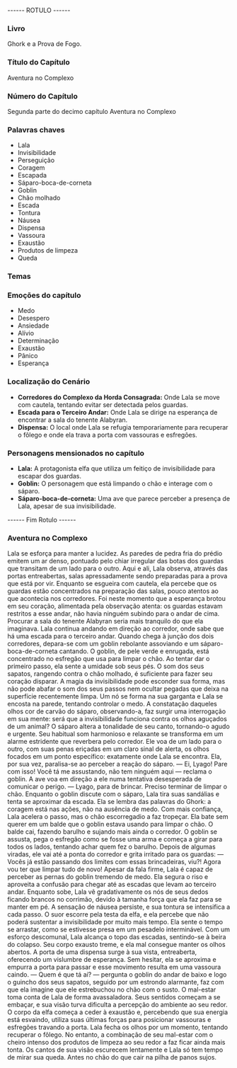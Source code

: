 ------ ROTULO ------

### Livro

Ghork e a Prova de Fogo.

### Título do Capítulo

Aventura no Complexo

### Número do Capítulo

Segunda parte do decimo capítulo Aventura no Complexo

### Palavras chaves

- Lala
- Invisibilidade
- Perseguição
- Coragem
- Escapada
- Sáparo-boca-de-corneta
- Goblin
- Chão molhado
- Escada
- Tontura
- Náusea
- Dispensa
- Vassoura
- Exaustão
- Produtos de limpeza
- Queda

### Temas

### Emoções do capítulo

- Medo
- Desespero
- Ansiedade
- Alívio
- Determinação
- Exaustão
- Pânico
- Esperança

### Localização do Cenário

- **Corredores do Complexo da Horda Consagrada:** Onde Lala se move com cautela, tentando evitar ser detectada pelos guardas.
- **Escada para o Terceiro Andar:** Onde Lala se dirige na esperança de encontrar a sala do tenente Alabyran.
- **Dispensa:** O local onde Lala se refugia temporariamente para recuperar o fôlego e onde ela trava a porta com vassouras e esfregões.

### Personagens mensionados no capítulo

- **Lala:** A protagonista elfa que utiliza um feitiço de invisibilidade para escapar dos guardas.
- **Goblin:** O personagem que está limpando o chão e interage com o sáparo.
- **Sáparo-boca-de-corneta:** Uma ave que parece perceber a presença de Lala, apesar de sua invisibilidade.

------ Fim Rotulo ------

### Aventura no Complexo

Lala se esforça para manter a lucidez. As paredes de pedra fria do prédio emitem um ar denso, pontuado pelo chiar irregular das botas dos guardas que transitam de um lado para o outro. Aqui e ali, Lala observa, através das portas entreabertas, salas apressadamente sendo preparadas para a prova que está por vir. Enquanto se esgueira com cautela, ela percebe que os guardas estão concentrados na preparação das salas, pouco atentos ao que acontecia nos corredores. Foi neste momento que a esperança brotou em seu coração, alimentada pela observação atenta: os guardas estavam restritos a esse andar, não havia ninguém subindo para o andar de cima. Procurar a sala do tenente Alabyran seria mais tranquilo do que ela imaginava.
Lala continua andando em direção ao corredor, onde sabe que há uma escada para o terceiro andar. Quando chega à junção dos dois corredores, depara-se com um goblin rebolante assoviando e um sáparo-boca-de-corneta cantando. O goblin, de pele verde e enrugada, está concentrado no esfregão que usa para limpar o chão.
Ao tentar dar o primeiro passo, ela sente a umidade sob seus pés. O som dos seus sapatos, rangendo contra o chão molhado, é suficiente para fazer seu coração disparar. A magia da invisibilidade pode esconder sua forma, mas não pode abafar o som dos seus passos nem ocultar pegadas que deixa na superfície recentemente limpa.
Um nó se forma na sua garganta e Lala se encosta na parede, tentando controlar o medo. A constatação daqueles olhos cor de carvão do sáparo, observando-a, faz surgir uma interrogação em sua mente: será que a invisibilidade funciona contra os olhos aguçados de um animal?
O sáparo altera a tonalidade de seu canto, tornando-o agudo e urgente. Seu habitual som harmonioso e relaxante se transforma em um alarme estridente que reverbera pelo corredor. Ele voa de um lado para o outro, com suas penas eriçadas em um claro sinal de alerta, os olhos focados em um ponto específico: exatamente onde Lala se encontra. Ela, por sua vez, paralisa-se ao perceber a reação do sáparo. 
— Ei, Lyago! Pare com isso! Você tá me assustando, não tem ninguém aqui — reclama o goblin.
A ave voa em direção a ele numa tentativa desesperada de comunicar o perigo.
— Lyago, para de brincar. Preciso terminar de limpar o chão.
Enquanto o goblin discute com o sáparo, Lala tira suas sandálias e tenta se aproximar da escada. Ela se lembra das palavras do Ghork: a coragem está nas ações, não na ausência de medo.
Com mais confiança, Lala acelera o passo, mas o chão escorregadio a faz tropeçar. Ela bate sem querer em um balde que o goblin estava usando para limpar o chão. O balde cai, fazendo barulho e sujando mais ainda o corredor. O goblin se assusta, pega o esfregão como se fosse uma arma e começa a girar para todos os lados, tentando achar quem fez o barulho. Depois de algumas viradas, ele vai até a ponta do corredor e grita irritado para os guardas:
— Vocês já estão passando dos limites com essas brincadeiras, viu?! Agora vou ter que limpar tudo de novo!
Apesar da fala firme, Lala é capaz de perceber as pernas do goblin tremendo de medo. Ela segura o riso e aproveita a confusão para chegar até as escadas que levam ao terceiro andar.
Enquanto sobe, Lala vê gradativamente os nós de seus dedos ficando brancos no corrimão, devido à tamanha força que ela faz para se manter em pé. A sensação de náusea persiste, e sua tontura se intensifica a cada passo. O suor escorre pela testa da elfa, e ela percebe que não poderá sustentar a invisibilidade por muito mais tempo. Ela sente o tempo se arrastar, como se estivesse presa em um pesadelo interminável. 
Com um esforço descomunal, Lala alcança o topo das escadas, sentindo-se à beira do colapso. Seu corpo exausto treme, e ela mal consegue manter os olhos abertos. A porta de uma dispensa surge à sua vista, entreaberta, oferecendo um vislumbre de esperança. Sem hesitar, ela se aproxima e empurra a porta para passar e esse movimento resulta em uma vassoura caindo.
— Quem é que tá aí? — pergunta o goblin do andar de baixo e logo o guincho dos seus sapatos, seguido por um estrondo alarmante, faz com que ela imagine que ele estrebuchou no chão com o susto.
O mal-estar toma conta de Lala de forma avassaladora. Seus sentidos começam a se embaçar, e sua visão turva dificulta a percepção do ambiente ao seu redor. O corpo da elfa começa a ceder à exaustão e, percebendo que sua energia está esvaindo, utiliza suas últimas forças para posicionar vassouras e esfregões travando a porta.
Lala fecha os olhos por um momento, tentando recuperar o fôlego. No entanto, a combinação de seu mal-estar com o cheiro intenso dos produtos de limpeza ao seu redor a faz ficar ainda mais tonta. Os cantos de sua visão escurecem lentamente e Lala só tem tempo de mirar sua queda. Antes no chão do que cair na pilha de panos sujos.